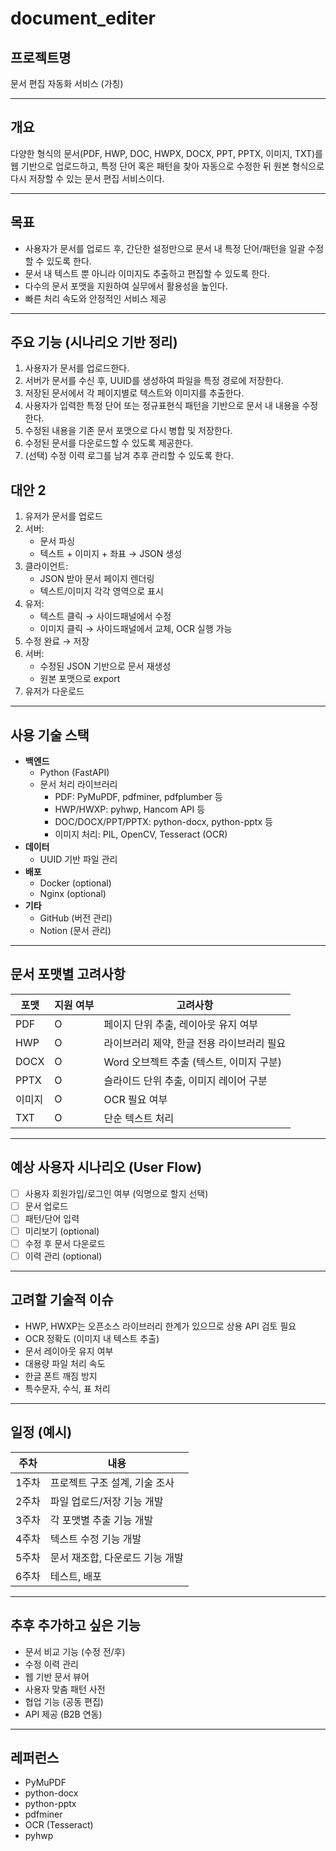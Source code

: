# document_editer

## 프로젝트명

문서 편집 자동화 서비스 (가칭)

---

## 개요

다양한 형식의 문서(PDF, HWP, DOC, HWPX, DOCX, PPT, PPTX, 이미지, TXT)를 웹 기반으로 업로드하고, 특정 단어 혹은 패턴을 찾아 자동으로 수정한 뒤 원본 형식으로 다시 저장할 수 있는 문서 편집 서비스이다.

---

## 목표

- 사용자가 문서를 업로드 후, 간단한 설정만으로 문서 내 특정 단어/패턴을 일괄 수정할 수 있도록 한다.
- 문서 내 텍스트 뿐 아니라 이미지도 추출하고 편집할 수 있도록 한다.
- 다수의 문서 포맷을 지원하여 실무에서 활용성을 높인다.
- 빠른 처리 속도와 안정적인 서비스 제공

---

## 주요 기능 (시나리오 기반 정리)

1. 사용자가 문서를 업로드한다.
2. 서버가 문서를 수신 후, UUID를 생성하여 파일을 특정 경로에 저장한다.
3. 저장된 문서에서 각 페이지별로 텍스트와 이미지를 추출한다.
4. 사용자가 입력한 특정 단어 또는 정규표현식 패턴을 기반으로 문서 내 내용을 수정한다.
5. 수정된 내용을 기존 문서 포맷으로 다시 병합 및 저장한다.
6. 수정된 문서를 다운로드할 수 있도록 제공한다.
7. (선택) 수정 이력 로그를 남겨 추후 관리할 수 있도록 한다.

## 대안 2

1. 유저가 문서를 업로드
2. 서버:
    - 문서 파싱
    - 텍스트 + 이미지 + 좌표 → JSON 생성
3. 클라이언트:
    - JSON 받아 문서 페이지 렌더링
    - 텍스트/이미지 각각 영역으로 표시
4. 유저:
    - 텍스트 클릭 → 사이드패널에서 수정
    - 이미지 클릭 → 사이드패널에서 교체, OCR 실행 가능
5. 수정 완료 → 저장
6. 서버:
    - 수정된 JSON 기반으로 문서 재생성
    - 원본 포맷으로 export
7. 유저가 다운로드

---

## 사용 기술 스택

- **백엔드**
    - Python (FastAPI)
    - 문서 처리 라이브러리
        - PDF: PyMuPDF, pdfminer, pdfplumber 등
        - HWP/HWXP: pyhwp, Hancom API 등
        - DOC/DOCX/PPT/PPTX: python-docx, python-pptx 등
        - 이미지 처리: PIL, OpenCV, Tesseract (OCR)
- **데이터**
    - UUID 기반 파일 관리
- **배포**
    - Docker (optional)
    - Nginx (optional)
- **기타**
    - GitHub (버전 관리)
    - Notion (문서 관리)

---

## 문서 포맷별 고려사항

| 포맷 | 지원 여부 | 고려사항 |
| --- | --- | --- |
| PDF | O | 페이지 단위 추출, 레이아웃 유지 여부 |
| HWP | O | 라이브러리 제약, 한글 전용 라이브러리 필요 |
| DOCX | O | Word 오브젝트 추출 (텍스트, 이미지 구분) |
| PPTX | O | 슬라이드 단위 추출, 이미지 레이어 구분 |
| 이미지 | O | OCR 필요 여부 |
| TXT | O | 단순 텍스트 처리 |

---

## 예상 사용자 시나리오 (User Flow)

- [ ]  사용자 회원가입/로그인 여부 (익명으로 할지 선택)
- [ ]  문서 업로드
- [ ]  패턴/단어 입력
- [ ]  미리보기 (optional)
- [ ]  수정 후 문서 다운로드
- [ ]  이력 관리 (optional)

---

## 고려할 기술적 이슈

- HWP, HWXP는 오픈소스 라이브러리 한계가 있으므로 상용 API 검토 필요
- OCR 정확도 (이미지 내 텍스트 추출)
- 문서 레이아웃 유지 여부
- 대용량 파일 처리 속도
- 한글 폰트 깨짐 방지
- 특수문자, 수식, 표 처리

---

## 일정 (예시)

| 주차 | 내용 |
| --- | --- |
| 1주차 | 프로젝트 구조 설계, 기술 조사 |
| 2주차 | 파일 업로드/저장 기능 개발 |
| 3주차 | 각 포맷별 추출 기능 개발 |
| 4주차 | 텍스트 수정 기능 개발 |
| 5주차 | 문서 재조합, 다운로드 기능 개발 |
| 6주차 | 테스트, 배포 |

---

## 추후 추가하고 싶은 기능

- 문서 비교 기능 (수정 전/후)
- 수정 이력 관리
- 웹 기반 문서 뷰어
- 사용자 맞춤 패턴 사전
- 협업 기능 (공동 편집)
- API 제공 (B2B 연동)

---

## 레퍼런스

- PyMuPDF
- python-docx
- python-pptx
- pdfminer
- OCR (Tesseract)
- pyhwp
